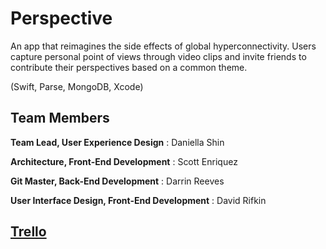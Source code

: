 # Perspective
An app that reimagines the side effects of global hyperconnectivity.
Users capture personal point of views through video clips and invite friends to contribute their perspectives based on a common theme.

(Swift, Parse, MongoDB, Xcode)

## Team Members
**Team Lead, User Experience Design** : Daniella Shin

**Architecture, Front-End Development** : Scott Enriquez

**Git Master, Back-End Development** : Darrin Reeves

**User Interface Design, Front-End Development** : David Rifkin

## [Trello](https://trello.com/b/BvG14dyF/perspective)
